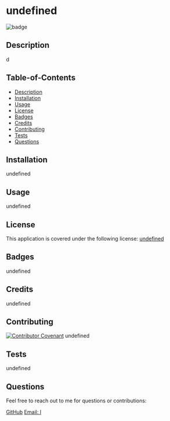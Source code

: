 # undefined

  ![badge](https://img.shields.io/badge/license-undefined-blue)
  ## Description
  d
  
  ## Table-of-Contents
  * [Description](#description)
  * [Installation](#installation)
  * [Usage](#usage)
  * [License](#license)
  * [Badges](#badges)
  * [Credits](#credits)
  * [Contributing](#contributing)
  * [Tests](#tests)
  * [Questions](#questions) 

  ## Installation
  undefined

  ## Usage
  undefined

  ## License
  This application is covered under the following license: 
    [undefined](https://choosealicense.com/licenses/undefined)
    

  ## Badges
  undefined

  ## Credits
   undefined

  ## Contributing
  [![Contributor Covenant](https://img.shields.io/badge/Contributor%20Covenant-2.1-4baaaa.svg)](code_of_conduct.md)
  undefined


  ## Tests
  undefined

  ## Questions
  Feel free to reach out to me for questions or contributions: 
  
  [GitHub](https://github.com/clear)
  [Email: l](mailto:l)
